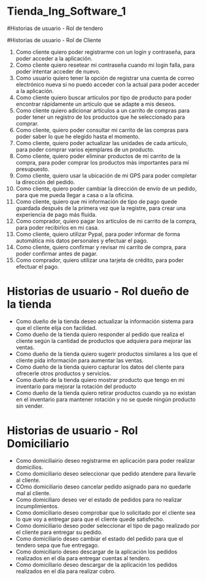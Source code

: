 # Tienda_Ing_Software_1


#Historias de usuario - Rol de tendero

#Historias de usuario - Rol de Cliente
1.	Como cliente quiero poder registrarme con un login y contraseña, para poder acceder a la aplicación.
2.	Como cliente quiero resetear mi contraseña cuando mi login falla, para poder intentar acceder de nuevo.
3.	Como usuario quiero tener la opción de registrar una cuenta de correo electrónico nueva si no puedo acceder con la actual para poder acceder a la aplicación.
4.	Como cliente quiero buscar artículos por tipo de producto para poder encontrar rápidamente un artículo que se adapte a mis deseos.
5.	Como cliente quiero adicionar artículos a un carrito de compras para poder tener un registro de los productos que he seleccionado para comprar.
6.	Como cliente, quiero poder consultar mi carrito de las compras para poder saber lo que he elegido hasta el momento.
7.	Como cliente, quiero poder actualizar las unidades de cada artículo, para poder comprar varios ejemplares de un producto.
8.	Como cliente, quiero poder eliminar productos de mi carrito de la compra, para poder comprar los productos más importantes para mí presupuesto.
9.	Como cliente, quiero usar la ubicación de mi GPS para poder completar la dirección del pedido.
10.	Como cliente, quiero poder cambiar la dirección de envío de un pedido, para que me pueda llegar a casa o a la oficina.
11.	Como cliente, quiero que mi información de tipo de pago quede guardada después de la primera vez que la registre, para crear una experiencia de pago más fluida.
12.	Como comprador, quiero pagar los artículos de mi carrito de la compra, para poder recibirlos en mi casa.
13.	Como cliente, quiero utilizar Pypal, para poder informar de forma automática mis datos personales y efectuar el pago.
14.	Como cliente, quiero confirmar y revisar mi carrito de compra, para poder confirmar antes de pagar.
15.	Como comprador, quiero utilizar una tarjeta de crédito, para poder efectuar el pago. 

# Historias de usuario - Rol dueño de la tienda
- Como dueño de la tienda deseo actualizar la información sistema para que el cliente elija con facilidad.
- Como dueño de la tienda quiero responder al pedido que realiza el cliente según la cantidad de productos que adquiera para mejorar las ventas.
- Como dueño de la tienda quiero sugerir productos similares a los que el cliente pida información para aumentar las ventas. 
- Como dueño de la tienda quiero capturar los datos del cliente para ofrecerle otros productos y servicios.
- Como dueño de la tienda quiero mostrar producto que tengo en mi inventario para mejorar la rotación del producto
- Como dueño de la tienda quiero retirar productos cuando ya no existan en el inventario para mantener rotación y no se quede ningún producto sin vender.


# Historias de usuario - Rol Domiciliario
- Como domiciliairio deseo registrarme en aplicación para poder realizar domicilios.
- Como domiciliario deseo seleccionar que pedido atendere para llevarle al cliente.
- COmo domiciliario deseo  cancelar pedido asignado para no quedarle mal al cliente.
- Como domiciliaro deseo ver el estado de pedidos para no realizar incumplimientos.
- Como domiciliario deseo comprobar que lo solicitado por el cliente sea lo que voy a entregar para que el cliente quede satisfecho.
- Como domiciliario deseo poder seleccionar el tipo de pago realizado por el cliente para entregar su pedido.
- Como domiciliario deseo cambiar el estado del pedido para que el tendero sepa que fue entregago.
- Como domiciliario deseo descargar de la aplicación los pedidos realizados en el día para entregar cuentas al tendero.
- Como domiciliario deseo descargar de la aplicación los pedidos realizados en el día para realizar cobro.
